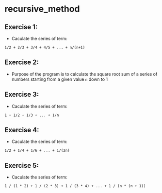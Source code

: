 # recursive_method


## Exercise 1:

- Caculate the series of term:
```
1/2 + 2/3 + 3/4 + 4/5 + ... + n/(n+1)
```
## Exercise 2: 

- Purpose of the program is to calculate the square root sum of a series of numbers starting from a given value `n` down to 1

## Exercise 3:
- Caculate the series of term:
```
1 + 1/2 + 1/3 + ... + 1/n
```

## Exercise 4:

- Caculate the series of term:
```
1/2 + 1/4 + 1/6 + ... + 1/(2n)
```
## Exercise 5:
- Caculate the series of term:

```
1 / (1 * 2) + 1 / (2 * 3) + 1 / (3 * 4) + ... + 1 / (n * (n + 1))
```
